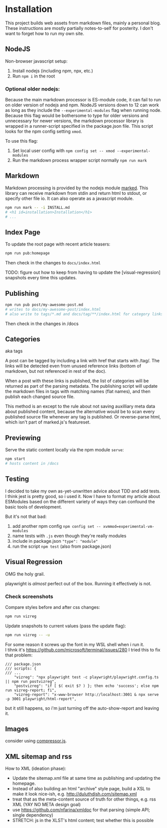 Installation
============

This project builds web assets from markdown files, mainly a personal blog.
These instructions are mostly partially notes-to-self for posterity.  I don't
want to forget how to run my own site.

NodeJS
------
Non-browser javascript setup:
1. Install nodejs (including npm, npx, etc.)
2. Run `npm i` in the root

### Optional older nodejs:
Because the main markdown processor is ES-module code, it can fail to run on
older version of nodejs and npm.  NodeJS versions down to 12 can work as long
as they include the `--experimental-modules` flag when running node.  Because
this flag would be bothersome to type for older versions and unnecessary for
newer versions, the markdown processor library is wrapped in a runner-script
specified in the package.json file.  This script looks for the npm config
setting `xmod`.

To use this flag:
1. Set local user config with `npm config set -- xmod --experimental-modules`
2. Run the markdown process wrapper script normally `npm run mark`

Markdown
--------
Markdown processing is provided by the nodejs module [marked].  This library 
can receive markdown from stdin and return html to stdout, or specify other 
file io.  It can also operate as a javascript module.

```bash
npm run mark -- -i INSTALL.md
# <h1 id=installation>Installation</h1>
# ...
```

Index Page
----------

To update the root page with recent article teasers:

```bash
npm run pub:homepage
```

Then check in the changes to `docs/index.html`

TODO: figure out how to keep from having to update the [visual-regression]
snapshots every time this updates.

Publishing
----------
```bash
npm run pub post/my-awesome-post.md
# writes to docs/my-awesome-post/index.html
# also write to tags/*.md and docs/tag/**/index.html for category links starting with /tag
```
Then check in the changes in /docs

Categories
----------

aka tags

A post can be tagged by including a link with href that starts with /tag/.  The links
will be detected even from unused reference links (bottom of markdown, but not referenced
in rest of the doc).

When a post with these links is published, the list of categories will be returned as
part of the parsing metadata.  The publishing script will update the markdown files in
tags with matching names (flat names), and then publish each changed source file.

This method is an except to the rule about not saving auxilliary meta data about 
published content, because the alternative would be to scan every published source file
whenever any tag is published.  Or reverse-parse html, which isn't part of marked.js's
featureset.

Previewing
----------
Serve the static content locally via the npm module `serve`:
```bash
npm start
# hosts content in /docs
```

Testing
-------
I decided to take my own as-yet-unwritten advice about TDD and add tests.  I
think jest is pretty good, so i used it.  Now I have to format my article 
about ESModules based on the different variety of ways they can confound the
basic tools of development.

But it's not that bad:
1. add another npm config `npm config set -- xvmmod=experimental-vm-modules`
2. name tests with `.js` even though they're really modules
3. include in package.json `"type": "module"`
4. run the script `npm test` (also from package.json)

Visual Regression
-----------------
OMG the holy grail.

playwright is _almost_ perfect out of the box.  Running it effectively is not.

### Check screenshots

Compare styles before and after css changes:
```bash
npm run vizreg
```

Update snapshots to current values (pass the update flag):
```bash
npm run vizreg -- -u
```

For some reason it screws up the font in my WSL shell when i run it.  
I tihnk it's https://github.com/microsoft/terminal/issues/280
I tried this to fix that problem:

```
/// package.json
/// scripts: {
/// ...
    "vizreg": "npx playwright test -c playwright/playwright.config.ts || npm run postvizreg",
    "postvizreg": "if [ $( exit $? ) }; then echo 'success'; else npm run vizreg-report; fi",
    "vizreg-report": "x-www-browser http://localhost:3001 & npx serve -p 3001 playwright/html-report",

```

but it still happens, so i'm just turning off the auto-show-report and leaving it.

Images
------
consider using [compressor.js].


XML sitemap and rss
-------------------
How to XML (ideation phase):
- Update the sitemap.xml file at same time as publishing and updating the homepage.
- Instead of also building an html "archive" style page, build a XSL to make it look nice-ish, e.g. http://duluthdish.com/sitemap.xml
- treat that as the meta-content source of truth for other things, e.g. rss XML (YAY NO META design goal)
- use https://github.com/nfarina/xmldoc for that parsing (simple API; single dependency)
- STRETCH: js in the XLST's html content; test whether this is possible


[marked]: https://marked.js.org/ "Marked - markdown processor for javascript"
[compressor.js]: https://fengyuanchen.github.io/compressorjs/ "compressor.js - javascript image compressor"
